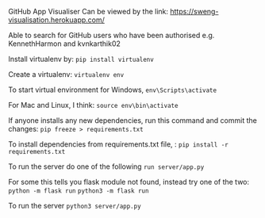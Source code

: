 GitHub App Visualiser
Can be viewed by the link: https://sweng-visualisation.herokuapp.com/

Able to search for GitHub users who have been authorised e.g. KennethHarmon and kvnkarthik02

Install virtualenv by:
```pip install virtualenv```

Create a virtualenv:
```virtualenv env```

To start virtual environment for Windows, 
```env\Scripts\activate```  

For Mac and Linux, I think: 
```source env\bin\activate```

If anyone installs any new dependencies, run this command and commit the changes: 
```pip freeze > requirements.txt ```

To install dependencies from requirements.txt file, :
```pip install -r requirements.txt```

To run the server do one of the following
```run server/app.py```

For some this tells you flask module not found, instead try one of the two:
```python -m flask run```
```python3 -m flask run```

To run the server
```python3 server/app.py```


